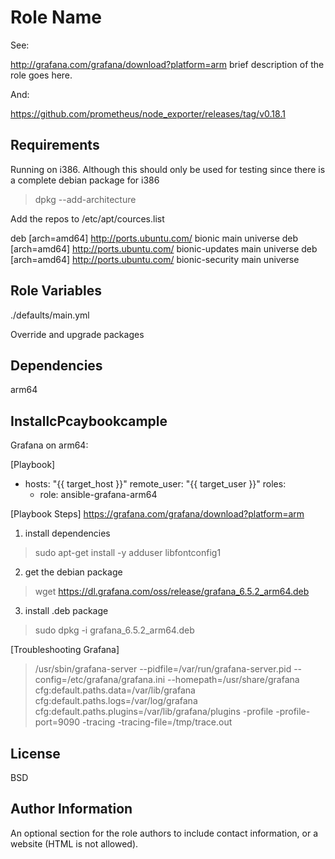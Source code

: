 Role Name
=========
See:

http://grafana.com/grafana/download?platform=arm brief description of the role goes here.

And:

https://github.com/prometheus/node_exporter/releases/tag/v0.18.1

Requirements
------------
Running on i386. Although this should only be used for testing since there is a complete debian package for i386
 
 > dpkg --add-architecture

Add the repos to /etc/apt/cources.list

deb [arch=amd64] http://ports.ubuntu.com/ bionic main universe
deb [arch=amd64] http://ports.ubuntu.com/ bionic-updates main universe
deb [arch=amd64] http://ports.ubuntu.com/ bionic-security main universe
 


Role Variables
--------------

./defaults/main.yml

Override and upgrade packages


Dependencies
------------

arm64



InstallcPcaybookcample 
--------------
 Grafana on arm64:

[Playbook]
- hosts: "{{ target_host }}"
  remote_user: "{{ target_user }}"
  roles:
    - role: ansible-grafana-arm64

[Playbook Steps]
https://grafana.com/grafana/download?platform=arm

1. install dependencies
> sudo apt-get install -y adduser libfontconfig1

2. get the debian package
> wget https://dl.grafana.com/oss/release/grafana_6.5.2_arm64.deb

3. install .deb package
> sudo dpkg -i grafana_6.5.2_arm64.deb


[Troubleshooting Grafana]

> /usr/sbin/grafana-server --pidfile=/var/run/grafana-server.pid --config=/etc/grafana/grafana.ini --homepath=/usr/share/grafana cfg:default.paths.data=/var/lib/grafana cfg:default.paths.logs=/var/log/grafana cfg:default.paths.plugins=/var/lib/grafana/plugins -profile -profile-port=9090 -tracing -tracing-file=/tmp/trace.out



License
-------

BSD

Author Information
------------------

An optional section for the role authors to include contact information, or a website (HTML is not allowed).
